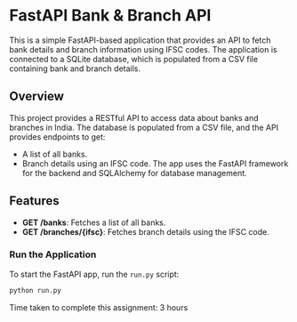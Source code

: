 # FastAPI Bank & Branch API
This is a simple FastAPI-based application that provides an API to fetch bank details and branch information using IFSC codes. The application is connected to a SQLite database, which is populated from a CSV file containing bank and branch details.

## Overview
This project provides a RESTful API to access data about banks and branches in India. The database is populated from a CSV file, and the API provides endpoints to get:
- A list of all banks.
- Branch details using an IFSC code.
The app uses the FastAPI framework for the backend and SQLAlchemy for database management.

## Features
  - **GET /banks**: Fetches a list of all banks.
  - **GET /branches/{ifsc}**: Fetches branch details using the IFSC code.

### Run the Application

To start the FastAPI app, run the `run.py` script:

```bash
python run.py
```

Time taken to complete this assignment: 3 hours
